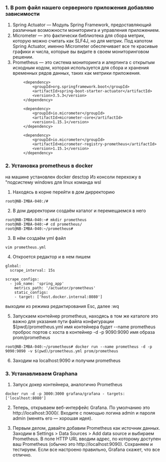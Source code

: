 ### 1. В pom файл нашего серверного приложения добавляю зависимости

1. Spring Actuator — Модуль Spring Framework, предоставляющий различные
возможности мониторинга и управления приложением.
2. Micrometer — это фактически библиотека для сбора метрик, которую можно считать
как SLF4J, но для метрик. Под капотом Spring Actuator, именно Micrometer
обеспечивает все те красивые графики и числа, которые вы видите в своем
мониторинговом решении.
3. Prometheus — это система мониторинга и алертинга с открытым исходным кодом,
которая используется для сбора и хранения временных рядов данных, таких как
метрики приложения.

```
		<dependency>
			<groupId>org.springframework.boot</groupId>
			<artifactId>spring-boot-starter-actuator</artifactId>
			<version>3.5.3</version>
		</dependency>
		
		<dependency>
			<groupId>io.micrometer</groupId>
			<artifactId>micrometer-core</artifactId>
			<version>1.15.1</version>
		</dependency>

		<dependency>
			<groupId>io.micrometer</groupId>
			<artifactId>micrometer-registry-prometheus</artifactId>
			<version>1.15.1</version>
		</dependency>
```



### 2. Установка prometheus в docker
на машине установлен docker desctop
Из консоли перехожу в "подсистему windows для linux
команда wsl

1. Находясь в корне перейти в дом дирректорию
```
root@NB-IMBA-040:/#
```
2. В дом дирректории создаём каталог и перемещаемся в него

```
root@NB-IMBA-040:~# mkdir prometheus
root@NB-IMBA-040:~# cd prometheus/
root@NB-IMBA-040:~/prometheus#
```
3. В нём создаём yml файл
```
vim prometheus.yml
```
4. Откроется редактор и в нем пишем

```
global:
  scrape_interval: 15s

scrape_configs:
  - job_name: 'spring_app'
    metrics_path: '/actuator/prometheus'
    static_configs:
    - target: ['host.docker.internal:8080']
```
выходим из режима редактирования Esc, далее :wq

5. Запускаем контейнер prometheus, находясь в том же каталоге это важно для указания пути 
файла конфигурации $(pwd)/prometheus.yml
имя контейнера будет --name prometheus
проброс портов с хоста в контейнер -d -p 9090:9090
имя образа prom/prometheus

```
root@NB-IMBA-040:~/prometheus# docker run --name prometheus -d -p 9090:9090 -v $(pwd)/prometheus.yml prom/prometheus
```

6. Заходим на localhost:9090 и получим prometheus

### 3. Устанавливаем Graphana

1. Запуск докер контейнера, аналогично Prometheus

```
docker run -d -p 3000:3000 grafana/grafana - targets: ['localhost:8080']
```

2. Теперь, открываем веб-интерфейс Grafana. По умолчанию это http://localhost:3000/.
Входите с помощью логина admin и пароля admin (менять его — хорошая идея).

3. Первым делом, давайте добавим Prometheus как источник данных. Заходим в
Settings > Data Sources > Add data source и выбираем Prometheus. В поле HTTP URL
вводим адрес, по которому доступен ваш Prometheus (обычно это
http://localhost:9090). Сохраняем и тестируем. Если все настроено правильно,
Grafana скажет, что все отлично.






